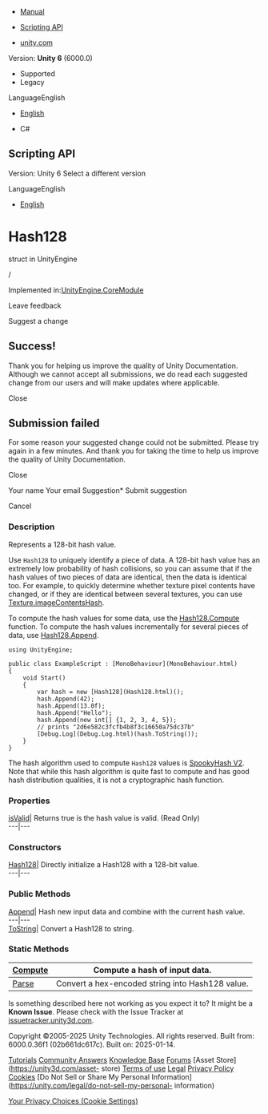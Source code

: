 [ ]()

  * [Manual](../Manual/index.html)
  * [Scripting API](../ScriptReference/index.html)

  * [unity.com](https://unity.com/)

Version: **Unity 6** (6000.0)

  * Supported
  * Legacy

LanguageEnglish

  * [English]()

  * C#

[ ](https://docs.unity3d.com)

## Scripting API

Version: Unity 6 Select a different version

LanguageEnglish

  * [English]()

# Hash128

struct in UnityEngine

/

Implemented in:[UnityEngine.CoreModule](UnityEngine.CoreModule.html)

Leave feedback

Suggest a change

## Success!

Thank you for helping us improve the quality of Unity Documentation. Although
we cannot accept all submissions, we do read each suggested change from our
users and will make updates where applicable.

Close

## Submission failed

For some reason your suggested change could not be submitted. Please <a>try
again</a> in a few minutes. And thank you for taking the time to help us
improve the quality of Unity Documentation.

Close

Your name Your email Suggestion* Submit suggestion

Cancel

[ ]()

### Description

Represents a 128-bit hash value.

Use `Hash128` to uniquely identify a piece of data. A 128-bit hash value has
an extremely low probability of hash collisions, so you can assume that if the
hash values of two pieces of data are identical, then the data is identical
too. For example, to quickly determine whether texture pixel contents have
changed, or if they are identical between several textures, you can use
[Texture.imageContentsHash](Texture-imageContentsHash.html).  
  
To compute the hash values for some data, use the
[Hash128.Compute](Hash128.Compute.html) function. To compute the hash values
incrementally for several pieces of data, use
[Hash128.Append](Hash128.Append.html).

    
    
    using UnityEngine;  
      
    public class ExampleScript : [MonoBehaviour](MonoBehaviour.html)
    {
        void Start()
        {
            var hash = new [Hash128](Hash128.html)();
            hash.Append(42);
            hash.Append(13.0f);
            hash.Append("Hello");
            hash.Append(new int[] {1, 2, 3, 4, 5});
            // prints "2d6e582c3fcfb4b8f3c16650a75dc37b"
            [Debug.Log](Debug.Log.html)(hash.ToString());
        }
    }
    

The hash algorithm used to compute `Hash128` values is [SpookyHash
V2](https://en.wikipedia.org/wiki/Jenkins_hash_function#SpookyHash). Note that
while this hash algorithm is quite fast to compute and has good hash
distribution qualities, it is not a cryptographic hash function.

### Properties

[isValid](Hash128-isValid.html)| Returns true is the hash value is valid.
(Read Only)  
---|---  
  
### Constructors

[Hash128](Hash128-ctor.html)| Directly initialize a Hash128 with a 128-bit
value.  
---|---  
  
### Public Methods

[Append](Hash128.Append.html)| Hash new input data and combine with the
current hash value.  
---|---  
[ToString](Hash128.ToString.html)| Convert a Hash128 to string.  
  
### Static Methods

[Compute](Hash128.Compute.html)| Compute a hash of input data.  
---|---  
[Parse](Hash128.Parse.html)| Convert a hex-encoded string into Hash128 value.  
  
Is something described here not working as you expect it to? It might be a
**Known Issue**. Please check with the Issue Tracker at
[issuetracker.unity3d.com](https://issuetracker.unity3d.com).

Copyright ©2005-2025 Unity Technologies. All rights reserved. Built from:
6000.0.36f1 (02b661dc617c). Built on: 2025-01-14.

[Tutorials](https://unity3d.com/learn) [Community
Answers](https://answers.unity3d.com) [Knowledge
Base](https://support.unity3d.com/hc/en-us)
[Forums](https://forum.unity3d.com) [Asset Store](https://unity3d.com/asset-
store) [Terms of use](https://docs.unity3d.com/Manual/TermsOfUse.html)
[Legal](https://unity.com/legal) [Privacy
Policy](https://unity.com/legal/privacy-policy)
[Cookies](https://unity.com/legal/cookie-policy) [Do Not Sell or Share My
Personal Information](https://unity.com/legal/do-not-sell-my-personal-
information)

[Your Privacy Choices (Cookie Settings)](javascript:void\(0\);)

